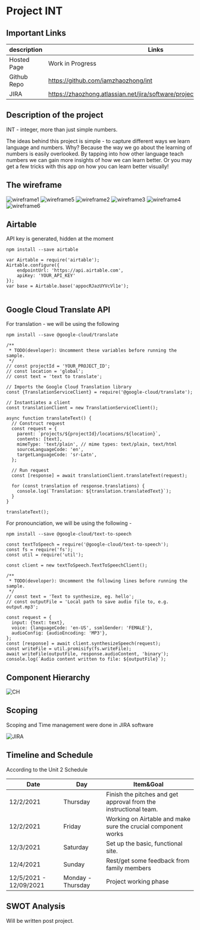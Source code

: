 # Project INT

## Important Links

| description | Links                                                                      |
| ----------- | -------------------------------------------------------------------------- |
| Hosted Page | Work in Progress                                                           |
| Github Repo | https://github.com/iamzhaozhong/int                                        |
| JIRA        | https://zhaozhong.atlassian.net/jira/software/projects/P2/boards/2/roadmap |

## Description of the project

INT - integer, more than just simple numbers.

The ideas behind this project is simple - to capture different ways we learn language and numbers. Why? Because the
way we go about the learning of numbers is easily overlooked. By tapping into how other language teach numbers we
can gain more insights of how we can learn better. Or you may get a few tricks with this app on how you can learn
better visually!

## The wireframe

![wireframe1](https://raw.githubusercontent.com/iamzhaozhong/int/master/assets/Wireframe/Landing.png)
![wireframe5](https://raw.githubusercontent.com/iamzhaozhong/int/master/assets/Wireframe/About.png)
![wireframe2](https://raw.githubusercontent.com/iamzhaozhong/int/master/assets/Wireframe/2.png)
![wireframe3](https://raw.githubusercontent.com/iamzhaozhong/int/master/assets/Wireframe/3.png)
![wireframe4](https://raw.githubusercontent.com/iamzhaozhong/int/master/assets/Wireframe/Practice.png)
![wireframe6](https://raw.githubusercontent.com/iamzhaozhong/int/master/assets/Wireframe/6.png)

## Airtable

API key is generated, hidden at the moment

```
npm install --save airtable

var Airtable = require('airtable');
Airtable.configure({
    endpointUrl: 'https://api.airtable.com',
    apiKey: 'YOUR_API_KEY'
});
var base = Airtable.base('appocRJazUYVcVl1e');


```

## Google Cloud Translate API

For translation - we will be using the following

```
npm install --save @google-cloud/translate

/**
 * TODO(developer): Uncomment these variables before running the sample.
 */
// const projectId = 'YOUR_PROJECT_ID';
// const location = 'global';
// const text = 'text to translate';

// Imports the Google Cloud Translation library
const {TranslationServiceClient} = require('@google-cloud/translate');

// Instantiates a client
const translationClient = new TranslationServiceClient();

async function translateText() {
  // Construct request
  const request = {
    parent: `projects/${projectId}/locations/${location}`,
    contents: [text],
    mimeType: 'text/plain', // mime types: text/plain, text/html
    sourceLanguageCode: 'en',
    targetLanguageCode: 'sr-Latn',
  };

  // Run request
  const [response] = await translationClient.translateText(request);

  for (const translation of response.translations) {
    console.log(`Translation: ${translation.translatedText}`);
  }
}

translateText();
```

For pronounciation, we will be using the following -

```
npm install --save @google-cloud/text-to-speech

const textToSpeech = require('@google-cloud/text-to-speech');
const fs = require('fs');
const util = require('util');

const client = new textToSpeech.TextToSpeechClient();

/**
 * TODO(developer): Uncomment the following lines before running the sample.
 */
// const text = 'Text to synthesize, eg. hello';
// const outputFile = 'Local path to save audio file to, e.g. output.mp3';

const request = {
  input: {text: text},
  voice: {languageCode: 'en-US', ssmlGender: 'FEMALE'},
  audioConfig: {audioEncoding: 'MP3'},
};
const [response] = await client.synthesizeSpeech(request);
const writeFile = util.promisify(fs.writeFile);
await writeFile(outputFile, response.audioContent, 'binary');
console.log(`Audio content written to file: ${outputFile}`);
```

## Component Hierarchy

![CH](https://raw.githubusercontent.com/iamzhaozhong/int/master/assets/Screen%20Shot%202021-12-02%20at%2010.40.38.png)

## Scoping

Scoping and Time management were done in JIRA software

![JIRA](https://raw.githubusercontent.com/iamzhaozhong/int/master/assets/Screen%20Shot%202021-12-02%20at%2011.12.04.png)

## Timeline and Schedule

According to the Unit 2 Schedule

| Date                   | Day               | Item&Goal                                                        |
| ---------------------- | ----------------- | ---------------------------------------------------------------- |
| 12/2/2021              | Thursday          | Finish the pitches and get approval from the instructional team. |
| 12/2/2021              | Friday            | Working on Airtable and make sure the crucial component works    |
| 12/3/2021              | Saturday          | Set up the basic, functional site.                               |
| 12/4/2021              | Sunday            | Rest/get some feedback from family members                       |
| 12/5/2021 - 12/09/2021 | Monday - Thursday | Project working phase                                            |

## SWOT Analysis

Will be written post project.
